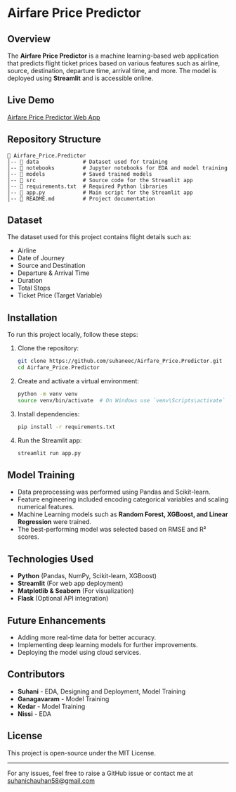 # Airfare Price Predictor

## Overview
The **Airfare Price Predictor** is a machine learning-based web application that predicts flight ticket prices based on various features such as airline, source, destination, departure time, arrival time, and more. The model is deployed using **Streamlit** and is accessible online.

## Live Demo
[Airfare Price Predictor Web App](https://airfare-price-predictor.streamlit.app/)

## Repository Structure
```
📂 Airfare_Price.Predictor
│-- 📂 data              # Dataset used for training
│-- 📂 notebooks         # Jupyter notebooks for EDA and model training
│-- 📂 models            # Saved trained models
│-- 📂 src               # Source code for the Streamlit app
│-- 📜 requirements.txt  # Required Python libraries
│-- 📜 app.py            # Main script for the Streamlit app
│-- 📜 README.md         # Project documentation
```

## Dataset
The dataset used for this project contains flight details such as:
- Airline
- Date of Journey
- Source and Destination
- Departure & Arrival Time
- Duration
- Total Stops
- Ticket Price (Target Variable)

## Installation
To run this project locally, follow these steps:

1. Clone the repository:
   ```bash
   git clone https://github.com/suhaneec/Airfare_Price.Predictor.git
   cd Airfare_Price.Predictor
   ```
2. Create and activate a virtual environment:
   ```bash
   python -m venv venv
   source venv/bin/activate  # On Windows use `venv\Scripts\activate`
   ```
3. Install dependencies:
   ```bash
   pip install -r requirements.txt
   ```
4. Run the Streamlit app:
   ```bash
   streamlit run app.py
   ```

## Model Training
- Data preprocessing was performed using Pandas and Scikit-learn.
- Feature engineering included encoding categorical variables and scaling numerical features.
- Machine Learning models such as **Random Forest, XGBoost, and Linear Regression** were trained.
- The best-performing model was selected based on RMSE and R² scores.

## Technologies Used
- **Python** (Pandas, NumPy, Scikit-learn, XGBoost)
- **Streamlit** (For web app deployment)
- **Matplotlib & Seaborn** (For visualization)
- **Flask** (Optional API integration)

## Future Enhancements
- Adding more real-time data for better accuracy.
- Implementing deep learning models for further improvements.
- Deploying the model using cloud services.

## Contributors
- **Suhani** - EDA, Designing and Deployment, Model Training
- **Ganagavaram** - Model Training
- **Kedar** - Model Training
- **Nissi** - EDA

## License
This project is open-source under the MIT License.

---
For any issues, feel free to raise a GitHub issue or contact me at suhanichauhan58@gmail.com

